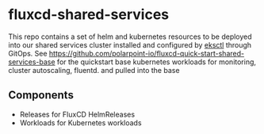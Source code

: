 # fluxcd-shared-services

This repo contains a set of helm and kubernetes resources to be deployed into our shared services cluster 
installed and configured by [eksctl](https://eksctl.io) through GitOps. See https://github.com/polarpoint-io/fluxcd-quick-start-shared-services-base for the quickstart base kubernetes workloads for monitoring, cluster autoscaling, fluentd. and pulled into the base


## Components

- Releases for FluxCD HelmReleases
- Workloads for Kubernetes workloads

